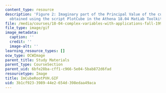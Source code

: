 ```yaml
---
content_type: resource
description: 'Figure 2: Imaginary part of the Principal Value of the cube root. Picture
  obtained using the script PlotCube in the Athena 18.04 MatLab Toolkit.'
file: /media/courses/18-04-complex-variables-with-applications-fall-1999/3b1cf923398944e2654d398edaa49aca_ImCubeRootPVH.GIF
file_type: image/gif
image_metadata:
  caption: ''
  credit: ''
  image-alt: ''
learning_resource_types: []
ocw_type: OCWImage
parent_title: Study Materials
parent_type: CourseSection
parent_uid: 6bfe28ba-cff1-c966-5e04-5bab872d6fad
resourcetype: Image
title: ImCubeRootPVH.GIF
uid: 3b1cf923-3989-44e2-654d-398edaa49aca
---
```

